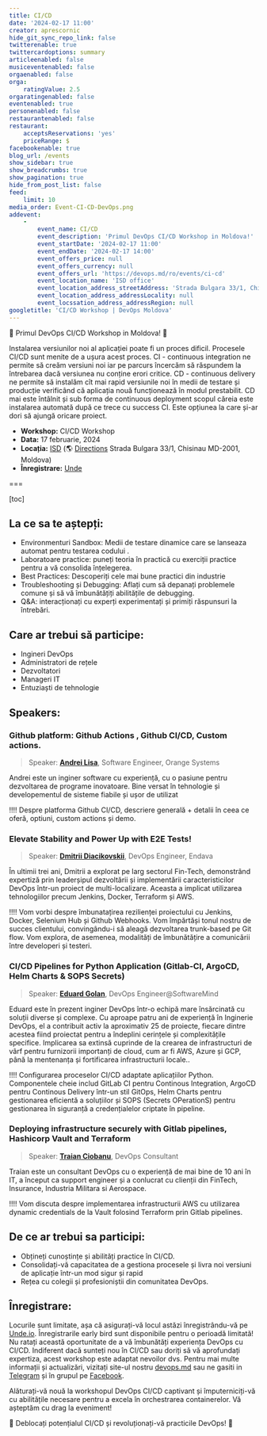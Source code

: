 ```yaml
---
title: CI/CD
date: '2024-02-17 11:00'
creator: aprescornic
hide_git_sync_repo_link: false
twitterenable: true
twittercardoptions: summary
articleenabled: false
musiceventenabled: false
orgaenabled: false
orga:
    ratingValue: 2.5
orgaratingenabled: false
eventenabled: true
personenabled: false
restaurantenabled: false
restaurant:
    acceptsReservations: 'yes'
    priceRange: $
facebookenable: true
blog_url: /events
show_sidebar: true
show_breadcrumbs: true
show_pagination: true
hide_from_post_list: false
feed:
    limit: 10
media_order: Event-CI-CD-DevOps.png
addevent:
    -
        event_name: CI/CD
        event_description: 'Primul DevOps CI/CD Workshop in Moldova!'
        event_startDate: '2024-02-17 11:00'
        event_endDate: '2024-02-17 14:00'
        event_offers_price: null
        event_offers_currency: null
        event_offers_url: 'https://devops.md/ro/events/ci-cd'
        event_location_name: 'ISD office'
        event_location_address_streetAddress: 'Strada Bulgara 33/1, Chisinau MD-2001, Moldova'
        event_location_address_addressLocality: null
        event_locssation_address_addressRegion: null
googletitle: 'CI/CD Workshop | DevOps Moldova'
---
```


🚀 Primul DevOps CI/CD Workshop in Moldova! 🚀

Instalarea versiunilor noi al aplicației poate fi un proces dificil. Procesele CI/CD sunt menite de a ușura acest proces. CI - continuous integration ne permite să creăm versiuni noi iar pe parcurs încercăm să răspundem la întrebarea dacă versiunea nu conține erori critice. CD - continuous delivery ne permite să instalăm cît mai rapid versiunile noi în medii de testare și producție verificând că aplicația nouă funcționează în modul prestabilit. CD mai este întâlnit și sub forma de continuous deployment scopul căreia este instalarea automată după ce trece cu success CI. Este opțiunea la care și-ar dori să ajungă oricare proiect.

- **Workshop:** CI/CD Workshop
- **Data:** 17 februarie, 2024
- **Locația:** [ISD](https://isd-soft.com/) (🌎 [Directions](https://maps.app.goo.gl/sx6AYXzFKJfi99vk7) Strada Bulgara 33/1, Chisinau MD-2001, Moldova)
- **Înregistrare:** [Unde](https://unde.io/event/267)

===

[toc]

## La ce sa te aștepți:
    
- Environmenturi Sandbox: Medii de testare dinamice care se lanseaza automat pentru testarea codului .
- Laboratoare practice: puneți teoria în practică cu exerciții practice pentru a vă consolida înțelegerea.
- Best Practices: Descoperiți cele mai bune practici din industrie
- Troubleshooting și Debugging: Aflați cum să depanați problemele comune și să vă îmbunătățiți abilitățile de debugging.
- Q&A: interacționați cu experți experimentați și primiți răspunsuri la întrebări.


## Care ar trebui să participe:

- Ingineri DevOps
- Administratori de rețele
- Dezvoltatori
- Manageri IT
- Entuziaști de tehnologie

## Speakers:

### Github platform: Github Actions , Github CI/CD, Custom actions.

> Speaker: **[Andrei Lisa](https://md.linkedin.com/in/andrei-lisa-743b03202)**, Software Engineer, Orange Systems

Andrei este un inginer software cu experiență, cu o pasiune pentru dezvoltarea de programe inovatoare. Bine versat în tehnologie și developementul de sisteme fiabile și ușor de utilizat

!!!! Despre platforma Github CI/CD, descriere generală + detalii în ceea ce oferă, optiuni, custom actions și demo.

### Elevate Stability and Power Up with E2E Tests!

> Speaker: **[Dmitrii Diacikovskii](https://www.linkedin.com/in/d-dmitrii/)**, DevOps Engineer, Endava

În ultimii trei ani, Dmitrii a explorat pe larg sectorul Fin-Tech, demonstrând expertiză prin leaderșipul dezvoltării și implementării caracteristicilor DevOps într-un proiect de multi-localizare. Aceasta a implicat utilizarea tehnologiilor precum Jenkins, Docker, Terraform și AWS.

!!!! Vom vorbi despre îmbunatațirea rezilienței proiectului cu Jenkins, Docker, Selenium Hub și Github Webhooks. Vom împărtăși tonul nostru de succes clientului, convingându-i să aleagă dezvoltarea trunk-based pe Git flow. Vom explora, de asemenea, modalități de îmbunătățire a comunicării între developeri și testeri.

### CI/CD Pipelines for Python Application (Gitlab-CI, ArgoCD, Helm Charts & SOPS Secrets)
>Speaker: **[Eduard Golan](https://www.linkedin.com/in/golaneduard/)**, DevOps Engineer@SoftwareMind

Eduard este în prezent inginer DevOps într-o echipă mare însărcinată cu soluții diverse și complexe. Cu aproape patru ani de experiență în Inginerie DevOps, el a contribuit activ la aproximativ 25 de proiecte, fiecare dintre acestea fiind proiectat pentru a îndeplini cerințele și complexitățile specifice. Implicarea sa extinsă cuprinde de la crearea de infrastructuri de vârf pentru furnizorii importanți de cloud, cum ar fi AWS, Azure și GCP, până la mentenanța și fortificarea infrastructurii locale..

!!!! Configurarea proceselor CI/CD  adaptate aplicațiilor Python. Componentele cheie includ GitLab CI pentru Continous Integration, ArgoCD pentru Continous Delivery într-un stil GitOps, Helm Charts pentru gestionarea eficientă a soluțiilor și SOPS (Secrets OPerationS) pentru gestionarea în siguranță a credențialelor criptate în pipeline.

### Deploying infrastructure securely with Gitlab pipelines, Hashicorp Vault and Terraform

> Speaker: **[Traian Ciobanu](https://www.facebook.com/lordzmd)**, DevOps Consultant

Traian este un consultant DevOps cu o experiență de mai bine de 10 ani în IT, a început ca support engineer și a conlucrat cu clienții din FinTech, Insurance, Industria Militara si Aerospace.

!!!! Vom discuta despre implementarea infrastructurii AWS cu utilizarea dynamic credentials de la Vault folosind Terraform prin  Gitlab pipelines.

## De ce ar trebui sa participi:

* Obțineți cunoștințe și abilități practice în CI/CD.
* Consolidați-vă capacitatea de a gestiona procesele și livra noi versiuni de aplicație într-un mod sigur și rapid
* Rețea cu colegii și profesioniștii din comunitatea DevOps.


## Înregistrare:

Locurile sunt limitate, așa că asigurați-vă locul astăzi înregistrându-vă pe [Unde.io](https://unde.io/event/267). Înregistrarile early bird sunt disponibile pentru o perioadă limitată!
Nu ratați această oportunitate de a vă îmbunătăți experiența DevOps cu CI/CD. Indiferent dacă sunteți nou în CI/CD sau doriți să vă aprofundați expertiza, acest workshop este adaptat nevoilor dvs.
Pentru mai multe informații și actualizări, vizitați site-ul nostru [devops.md](https://devops.md) sau ne gasiti in [Telegram](https://t.me/devops_moldova) și în grupul pe [Facebook]().

Alăturați-vă nouă la workshopul DevOps CI/CD captivant și împuterniciți-vă cu abilitățile necesare pentru a excela în orchestrarea containerelor. Vă așteptăm cu drag la eveniment!

🌟 Deblocați potențialul CI/CD și revoluționați-vă practicile DevOps! 🌟

